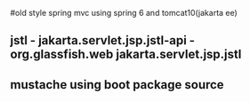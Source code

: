 #old style spring mvc using spring 6 and tomcat10(jakarta ee)
## jstl - jakarta.servlet.jsp.jstl-api - org.glassfish.web jakarta.servlet.jsp.jstl
## mustache using boot package source